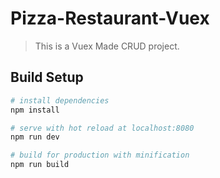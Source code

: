# Pizza-Restaurant-Vuex
>This is a Vuex Made CRUD project.

## Build Setup

``` bash
# install dependencies
npm install

# serve with hot reload at localhost:8080
npm run dev

# build for production with minification
npm run build
```
